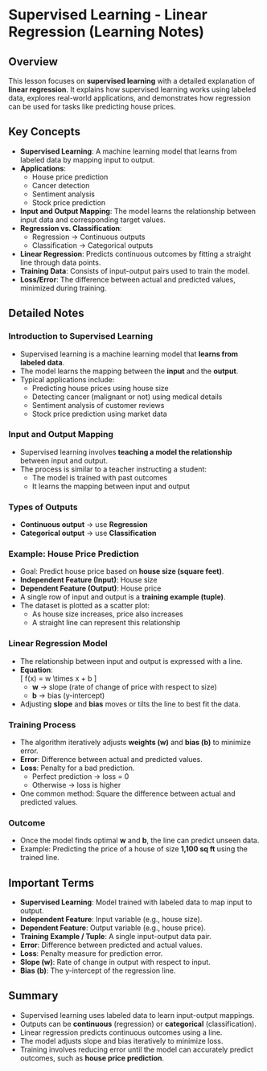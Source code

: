 # Supervised Learning - Linear Regression (Learning Notes)

## Overview
This lesson focuses on **supervised learning** with a detailed explanation of **linear regression**. It explains how supervised learning works using labeled data, explores real-world applications, and demonstrates how regression can be used for tasks like predicting house prices.

## Key Concepts
- **Supervised Learning**: A machine learning model that learns from labeled data by mapping input to output.
- **Applications**:
  - House price prediction
  - Cancer detection
  - Sentiment analysis
  - Stock price prediction
- **Input and Output Mapping**: The model learns the relationship between input data and corresponding target values.
- **Regression vs. Classification**:
  - Regression → Continuous outputs
  - Classification → Categorical outputs
- **Linear Regression**: Predicts continuous outcomes by fitting a straight line through data points.
- **Training Data**: Consists of input-output pairs used to train the model.
- **Loss/Error**: The difference between actual and predicted values, minimized during training.

## Detailed Notes  

### Introduction to Supervised Learning
- Supervised learning is a machine learning model that **learns from labeled data**.  
- The model learns the mapping between the **input** and the **output**.  
- Typical applications include:
  - Predicting house prices using house size
  - Detecting cancer (malignant or not) using medical details
  - Sentiment analysis of customer reviews
  - Stock price prediction using market data  

### Input and Output Mapping
- Supervised learning involves **teaching a model the relationship** between input and output.  
- The process is similar to a teacher instructing a student:
  - The model is trained with past outcomes
  - It learns the mapping between input and output  

### Types of Outputs
- **Continuous output** → use **Regression**  
- **Categorical output** → use **Classification**  

### Example: House Price Prediction
- Goal: Predict house price based on **house size (square feet)**.  
- **Independent Feature (Input)**: House size  
- **Dependent Feature (Output)**: House price  
- A single row of input and output is a **training example (tuple)**.  
- The dataset is plotted as a scatter plot:
  - As house size increases, price also increases
  - A straight line can represent this relationship  

### Linear Regression Model
- The relationship between input and output is expressed with a line.  
- **Equation**:  
  \[
  f(x) = w \times x + b
  \]  
  - **w** → slope (rate of change of price with respect to size)  
  - **b** → bias (y-intercept)  
- Adjusting **slope** and **bias** moves or tilts the line to best fit the data.  

### Training Process
- The algorithm iteratively adjusts **weights (w)** and **bias (b)** to minimize error.  
- **Error**: Difference between actual and predicted values.  
- **Loss**: Penalty for a bad prediction.  
  - Perfect prediction → loss = 0  
  - Otherwise → loss is higher  
- One common method: Square the difference between actual and predicted values.  

### Outcome
- Once the model finds optimal **w** and **b**, the line can predict unseen data.  
- Example: Predicting the price of a house of size **1,100 sq ft** using the trained line.  

## Important Terms
- **Supervised Learning**: Model trained with labeled data to map input to output.  
- **Independent Feature**: Input variable (e.g., house size).  
- **Dependent Feature**: Output variable (e.g., house price).  
- **Training Example / Tuple**: A single input-output data pair.  
- **Error**: Difference between predicted and actual values.  
- **Loss**: Penalty measure for prediction error.  
- **Slope (w)**: Rate of change in output with respect to input.  
- **Bias (b)**: The y-intercept of the regression line.  

## Summary
- Supervised learning uses labeled data to learn input-output mappings.  
- Outputs can be **continuous** (regression) or **categorical** (classification).  
- Linear regression predicts continuous outcomes using a line.  
- The model adjusts slope and bias iteratively to minimize loss.  
- Training involves reducing error until the model can accurately predict outcomes, such as **house price prediction**.  
